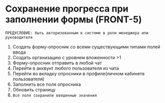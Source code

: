 # Сохранение прогресса при заполнении формы (FRONT-5)

`ПРЕДУСЛОВИЕ: быть авторизованным в системе в роли менеджера или руководителя`

1. Создать форму-опросник со всеми существующими типами полей ввода
2. Создать организацию с уровнем вложенности >1
3. Форму-опросник отправить в любой чат
4. Перейти в акквунт любого пользователя из чата
5. Перейти во вкладку опросники в профиле(личном кабинете пользователя)
6. Заполнить все поля опросника
7. Обновить страницу
8. `Все поля сохранили введенные значения`
